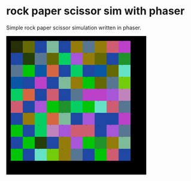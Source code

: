 
# rock paper scissor sim with phaser

Simple rock paper scissor simulation written in phaser.

![screenshot](/rps_screenshot1.png)
